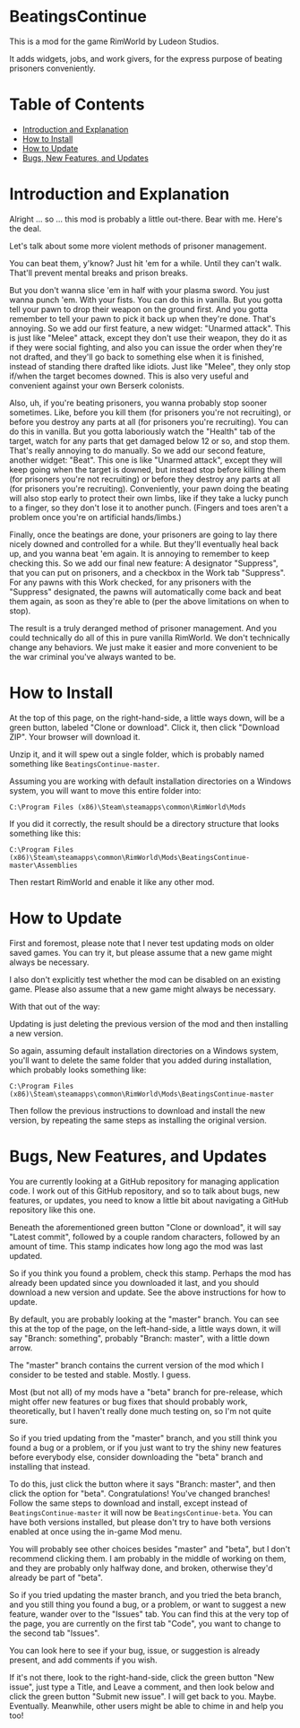 # BeatingsContinue

This is a mod for the game RimWorld by Ludeon Studios.

It adds widgets, jobs, and work givers, for the express purpose of beating prisoners conveniently.

# Table of Contents

* [Introduction and Explanation](#introduction-and-explanation)
* [How to Install](#how-to-install)
* [How to Update](#how-to-update)
* [Bugs, New Features, and Updates](#bugs-new-features-and-updates)

# Introduction and Explanation

Alright ... so ... this mod is probably a little out-there. Bear with me. Here's the deal.

Let's talk about some more violent methods of prisoner management.

You can beat them, y'know? Just hit 'em for a while. Until they can't walk. That'll prevent mental breaks and prison breaks.

But you don't wanna slice 'em in half with your plasma sword. You just wanna punch 'em. With your fists. You can do this in vanilla. But you gotta tell your pawn to drop their weapon on the ground first. And you gotta remember to tell your pawn to pick it back up when they're done. That's annoying. So we add our first feature, a new widget: "Unarmed attack". This is just like "Melee" attack, except they don't use their weapon, they do it as if they were social fighting, and also you can issue the order when they're not drafted, and they'll go back to something else when it is finished, instead of standing there drafted like idiots. Just like "Melee", they only stop if/when the target becomes downed. This is also very useful and convenient against your own Berserk colonists.

Also, uh, if you're beating prisoners, you wanna probably stop sooner sometimes. Like, before you kill them (for prisoners you're not recruiting), or before you destroy any parts at all (for prisoners you're recruiting). You can do this in vanilla. But you gotta laboriously watch the "Health" tab of the target, watch for any parts that get damaged below 12 or so, and stop them. That's really annoying to do manually. So we add our second feature, another widget: "Beat". This one is like "Unarmed attack", except they will keep going when the target is downed, but instead stop before killing them (for prisoners you're not recruiting) or before they destroy any parts at all (for prisoners you're recruiting). Conveniently, your pawn doing the beating will also stop early to protect their own limbs, like if they take a lucky punch to a finger, so they don't lose it to another punch. (Fingers and toes aren't a problem once you're on artificial hands/limbs.)

Finally, once the beatings are done, your prisoners are going to lay there nicely downed and controlled for a while. But they'll eventually heal back up, and you wanna beat 'em again. It is annoying to remember to keep checking this. So we add our final new feature: A designator "Suppress", that you can put on prisoners, and a checkbox in the Work tab "Suppress". For any pawns with this Work checked, for any prisoners with the "Suppress" designated, the pawns will automatically come back and beat them again, as soon as they're able to (per the above limitations on when to stop).

The result is a truly deranged method of prisoner management. And you could technically do all of this in pure vanilla RimWorld. We don't technically change any behaviors. We just make it easier and more convenient to be the war criminal you've always wanted to be.

# How to Install

At the top of this page, on the right-hand-side, a little ways down, will be a green button, labeled "Clone or download". Click it, then click "Download ZIP". Your browser will download it.

Unzip it, and it will spew out a single folder, which is probably named something like `BeatingsContinue-master`.

Assuming you are working with default installation directories on a Windows system, you will want to move this entire folder into:

`C:\Program Files (x86)\Steam\steamapps\common\RimWorld\Mods`

If you did it correctly, the result should be a directory structure that looks something like this:

`C:\Program Files (x86)\Steam\steamapps\common\RimWorld\Mods\BeatingsContinue-master\Assemblies`

Then restart RimWorld and enable it like any other mod.

# How to Update

First and foremost, please note that I never test updating mods on older saved games. You can try it, but please assume that a new game might always be necessary.

I also don't explicitly test whether the mod can be disabled on an existing game. Please also assume that a new game might always be necessary.

With that out of the way:

Updating is just deleting the previous version of the mod and then installing a new version.

So again, assuming default installation directories on a Windows system, you'll want to delete the same folder that you added during installation, which probably looks something like:

`C:\Program Files (x86)\Steam\steamapps\common\RimWorld\Mods\BeatingsContinue-master`

Then follow the previous instructions to download and install the new version, by repeating the same steps as installing the original version.

# Bugs, New Features, and Updates

You are currently looking at a GitHub repository for managing application code. I work out of this GitHub repository, and so to talk about bugs, new features, or updates, you need to know a little bit about navigating a GitHub repository like this one.

Beneath the aforementioned green button "Clone or download", it will say "Latest commit", followed by a couple random characters, followed by an amount of time. This stamp indicates how long ago the mod was last updated.

So if you think you found a problem, check this stamp. Perhaps the mod has already been updated since you downloaded it last, and you should download a new version and update. See the above instructions for how to update.

By default, you are probably looking at the "master" branch. You can see this at the top of the page, on the left-hand-side, a little ways down, it will say "Branch: something", probably "Branch: master", with a little down arrow.

The "master" branch contains the current version of the mod which I consider to be tested and stable. Mostly. I guess.

Most (but not all) of my mods have a "beta" branch for pre-release, which might offer new features or bug fixes that should probably work, theoretically, but I haven't really done much testing on, so I'm not quite sure.

So if you tried updating from the "master" branch, and you still think you found a bug or a problem, or if you just want to try the shiny new features before everybody else, consider downloading the "beta" branch and installing that instead.

To do this, just click the button where it says "Branch: master", and then click the option for "beta". Congratulations! You've changed branches! Follow the same steps to download and install, except instead of `BeatingsContinue-master` it will now be `BeatingsContinue-beta`. You can have both versions installed, but please don't try to have both versions enabled at once using the in-game Mod menu.

You will probably see other choices besides "master" and "beta", but I don't recommend clicking them. I am probably in the middle of working on them, and they are probably only halfway done, and broken, otherwise they'd already be part of "beta".

So if you tried updating the master branch, and you tried the beta branch, and you still thing you found a bug, or a problem, or want to suggest a new feature, wander over to the "Issues" tab. You can find this at the very top of the page, you are currently on the first tab "Code", you want to change to the second tab "Issues".

You can look here to see if your bug, issue, or suggestion is already present, and add comments if you wish.

If it's not there, look to the right-hand-side, click the green button "New issue", just type a Title, and Leave a comment, and then look below and click the green button "Submit new issue". I will get back to you. Maybe. Eventually. Meanwhile, other users might be able to chime in and help you too!
